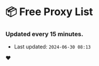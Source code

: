 # :package: Free Proxy List
### Updated every 15 minutes.

- Last updated: `2024-06-30 08:13`

:heart:
